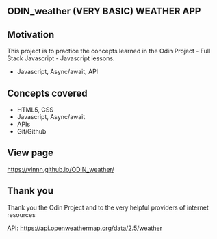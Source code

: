 ## ODIN_weather (VERY BASIC) WEATHER APP

## Motivation
This project is to practice the concepts learned in the Odin Project - Full Stack Javascript - Javascript lessons.
- Javascript, Async/await, API

## Concepts covered
- HTML5, CSS
- Javascript, Async/await
- APIs
- Git/Github

## View page
https://vinnn.github.io/ODIN_weather/

## Thank you
Thank you the Odin Project
and to the very helpful providers of internet resources 

API:
https://api.openweathermap.org/data/2.5/weather


